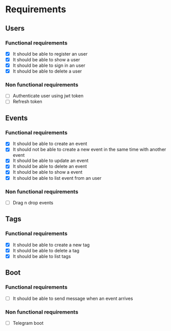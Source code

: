 # Requirements

## Users

### Functional requirements

- [x] It should be able to register an user
- [x] It should be able to show a user
- [x] It should be able to sign in an user
- [x] It should be able to delete a user

### Non functional requirements

- [ ] Authenticate user using jwt token
- [ ] Refresh token

## Events

### Functional requirements

- [x] It should be able to create an event
- [x] It should not be able to create a new event in the same time with another event
- [x] It should be able to update an event
- [x] It should be able to delete an event
- [x] It should be able to show a event
- [x] It should be able to list event from an user

### Non functional requirements

- [ ] Drag n drop events

## Tags

### Functional requirements

- [x] It should be able to create a new tag
- [x] It should be able to delete a tag
- [x] It should be able to list tags

## Boot

### Functional requirements

- [ ] It should be able to send message when an event arrives

### Non functional requirements

- [ ] Telegram boot
